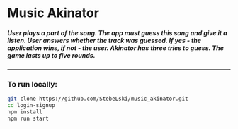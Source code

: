 # Music Akinator
##### User plays a part of the song. The app must guess this song and give it a listen. User answers whether the track was guessed. If yes - the application wins, if not - the user. Akinator has three tries to guess. The game lasts up to five rounds. 

---

### To run locally:
```bash
git clone https://github.com/StebeLski/music_akinator.git
cd login-signup
npm install
npm run start
```